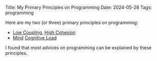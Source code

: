 Title: My Primary Principles on Programming
Date: 2024-05-28
Tags: programming

Here are my two (or three) primary principles on programming:
* [Low Coupling](https://www.geeksforgeeks.org/software-engineering-coupling-and-cohesion/), [High Cohesion](https://medium.com/clarityhub/low-coupling-high-cohesion-3610e35ac4a6)
* [Mind](https://blog.howareyou.work/what-is-cognitive-load-software-development/) [Cognitive Load](https://github.com/zakirullin/cognitive-load)

I found that most advices on programming can be explained by these principles.

